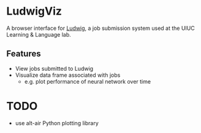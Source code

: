 # LudwigViz


A browser interface for [Ludwig](https://github.com/phueb/Ludwig), a job submission system used at the UIUC Learning & Language lab.

## Features

* View jobs submitted to Ludwig
* Visualize data frame associated with jobs
  * e.g. plot performance of neural network over time


# TODO

* use alt-air Python plotting library